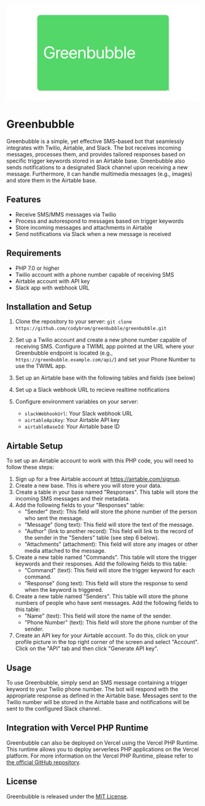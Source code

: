 ![A green speech bubble with the word "Greenbubble"](docs/greenbubble-image.jpg?raw=true "Greenbubble")

Greenbubble
===========

Greenbubble is a simple, yet effective SMS-based bot that seamlessly integrates with Twilio, Airtable, and Slack. The bot receives incoming messages, processes them, and provides tailored responses based on specific trigger keywords stored in an Airtable base. Greenbubble also sends notifications to a designated Slack channel upon receiving a new message. Furthermore, it can handle multimedia messages (e.g., images) and store them in the Airtable base.

Features
--------

-   Receive SMS/MMS messages via Twilio
-   Process and autorespond to messages based on trigger keywords
-   Store incoming messages and attachments in Airtable
-   Send notifications via Slack when a new message is received

Requirements
------------

-   PHP 7.0 or higher
-   Twilio account with a phone number capable of receiving SMS
-   Airtable account with API key
-   Slack app with webhook URL

Installation and Setup
----------------------

1.  Clone the repository to your server:
`git clone https://github.com/codybrom/greenbubble/greenbubble.git`

2.  Set up a Twilio account and create a new phone number capable of receiving SMS. Configure a TWIML app pointed at the URL where your Greenbubble endpoint is located (e.g., `https://greenbubble.example.com/api/`) and set your Phone Number to use the TWIML app.

3.  Set up an Airtable base with the following tables and fields (see below)

4.  Set up a Slack webhook URL to recieve realtime notifications

5.  Configure environment variables on your server:

    -   `slackWebhookUrl`: Your Slack webhook URL
    -   `airtableApiKey`: Your Airtable API key
    -   `airtableBaseId`: Your Airtable base ID

Airtable Setup
--------------

To set up an Airtable account to work with this PHP code, you will need to follow these steps:

1.  Sign up for a free Airtable account at <https://airtable.com/signup>.
2.  Create a new base. This is where you will store your data.
3.  Create a table in your base named "Responses". This table will store the incoming SMS messages and their metadata.
4.  Add the following fields to your "Responses" table:
    -   "Sender" (text): This field will store the phone number of the person who sent the message.
    -   "Message" (long text): This field will store the text of the message.
    -   "Author" (link to another record): This field will link to the record of the sender in the "Senders" table (see step 6 below).
    -   "Attachments" (attachment): This field will store any images or other media attached to the message.
5.  Create a new table named "Commands". This table will store the trigger keywords and their responses. Add the following fields to this table:
    -   "Command" (text): This field will store the trigger keyword for each command.
    -   "Response" (long text): This field will store the response to send when the keyword is triggered.
6.  Create a new table named "Senders". This table will store the phone numbers of people who have sent messages. Add the following fields to this table:
    -   "Name" (text): This field will store the name of the sender.
    -   "Phone Number" (text): This field will store the phone number of the sender.
7.  Create an API key for your Airtable account. To do this, click on your profile picture in the top right corner of the screen and select "Account". Click on the "API" tab and then click "Generate API key".

Usage
-----

To use Greenbubble, simply send an SMS message containing a trigger keyword to your Twilio phone number. The bot will respond with the appropriate response as defined in the Airtable base. Messages sent to the Twilio number will be stored in the Airtable base and notifications will be sent to the configured Slack channel.


Integration with Vercel PHP Runtime
-----

Greenbubble can also be deployed on Vercel using the Vercel PHP Runtime. This runtime allows you to deploy serverless PHP applications on the Vercel platform. For more information on the Vercel PHP Runtime, please refer to [the official GitHub repository](https://github.com/vercel-community/php).

License
-------

Greenbubble is released under the [MIT License](https://opensource.org/licenses/MIT).
